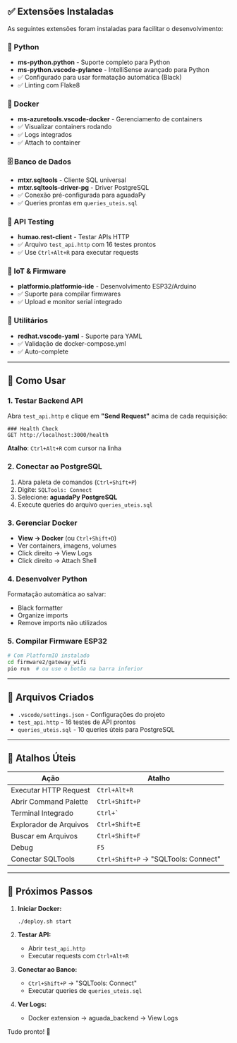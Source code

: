 ## ✅ Extensões Instaladas

As seguintes extensões foram instaladas para facilitar o desenvolvimento:

### 🐍 Python
- **ms-python.python** - Suporte completo para Python
- **ms-python.vscode-pylance** - IntelliSense avançado para Python
- ✅ Configurado para usar formatação automática (Black)
- ✅ Linting com Flake8

### 🐳 Docker
- **ms-azuretools.vscode-docker** - Gerenciamento de containers
- ✅ Visualizar containers rodando
- ✅ Logs integrados
- ✅ Attach to container

### 🗄️ Banco de Dados
- **mtxr.sqltools** - Cliente SQL universal
- **mtxr.sqltools-driver-pg** - Driver PostgreSQL
- ✅ Conexão pré-configurada para aguadaPy
- ✅ Queries prontas em `queries_uteis.sql`

### 📡 API Testing
- **humao.rest-client** - Testar APIs HTTP
- ✅ Arquivo `test_api.http` com 16 testes prontos
- ✅ Use `Ctrl+Alt+R` para executar requests

### 🔧 IoT & Firmware
- **platformio.platformio-ide** - Desenvolvimento ESP32/Arduino
- ✅ Suporte para compilar firmwares
- ✅ Upload e monitor serial integrado

### 📝 Utilitários
- **redhat.vscode-yaml** - Suporte para YAML
- ✅ Validação de docker-compose.yml
- ✅ Auto-complete

---

## 🚀 Como Usar

### 1. Testar Backend API

Abra `test_api.http` e clique em **"Send Request"** acima de cada requisição:

```http
### Health Check
GET http://localhost:3000/health
```

**Atalho**: `Ctrl+Alt+R` com cursor na linha

### 2. Conectar ao PostgreSQL

1. Abra paleta de comandos (`Ctrl+Shift+P`)
2. Digite: `SQLTools: Connect`
3. Selecione: **aguadaPy PostgreSQL**
4. Execute queries do arquivo `queries_uteis.sql`

### 3. Gerenciar Docker

- **View → Docker** (ou `Ctrl+Shift+D`)
- Ver containers, imagens, volumes
- Click direito → View Logs
- Click direito → Attach Shell

### 4. Desenvolver Python

Formatação automática ao salvar:
- Black formatter
- Organize imports
- Remove imports não utilizados

### 5. Compilar Firmware ESP32

```bash
# Com PlatformIO instalado
cd firmware2/gateway_wifi
pio run  # ou use o botão na barra inferior
```

---

## 📁 Arquivos Criados

- `.vscode/settings.json` - Configurações do projeto
- `test_api.http` - 16 testes de API prontos
- `queries_uteis.sql` - 10 queries úteis para PostgreSQL

---

## 🔑 Atalhos Úteis

| Ação | Atalho |
|------|--------|
| Executar HTTP Request | `Ctrl+Alt+R` |
| Abrir Command Palette | `Ctrl+Shift+P` |
| Terminal Integrado | `` Ctrl+` `` |
| Explorador de Arquivos | `Ctrl+Shift+E` |
| Buscar em Arquivos | `Ctrl+Shift+F` |
| Debug | `F5` |
| Conectar SQLTools | `Ctrl+Shift+P` → "SQLTools: Connect" |

---

## 🎯 Próximos Passos

1. **Iniciar Docker:**
   ```bash
   ./deploy.sh start
   ```

2. **Testar API:**
   - Abrir `test_api.http`
   - Executar requests com `Ctrl+Alt+R`

3. **Conectar ao Banco:**
   - `Ctrl+Shift+P` → "SQLTools: Connect"
   - Executar queries de `queries_uteis.sql`

4. **Ver Logs:**
   - Docker extension → aguada_backend → View Logs

Tudo pronto! 🎉
